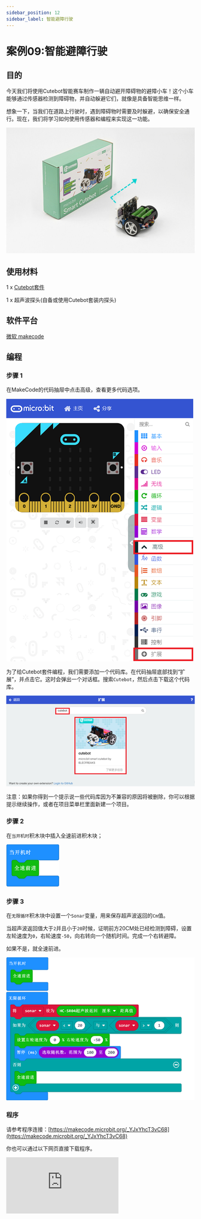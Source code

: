 ```yaml
---
sidebar_position: 12
sidebar_label: 智能避障行驶
---
```


# 案例09:智能避障行驶

## 目的

今天我们将使用Cutebot智能赛车制作一辆自动避开障碍物的避障小车！这个小车能够通过传感器检测到障碍物，并自动躲避它们，就像是具备智能思维一样。

想象一下，当我们在道路上行驶时，遇到障碍物时需要及时躲避，以确保安全通行。现在，我们将学习如何使用传感器和编程来实现这一功能。

![](./images/cutebot-case-09-01.png)

## 使用材料

1 x [Cutebot套件](https://item.taobao.com/item.htm?spm=a1z10.3-c-s.w4002-18602834180.23.78b86655ZP5Yg8&id=598365555295)

1 x 超声波探头(自备或使用Cutebot套装内探头)

## 软件平台

[微软 makecode](https://makecode.microbit.org/#)

## 编程

### 步骤 1
在MakeCode的代码抽屉中点击高级，查看更多代码选项。

![](./images/cutebot-pk-1.png)

为了给Cutebot套件编程，我们需要添加一个代码库。在代码抽屉底部找到“扩展”，并点击它。这时会弹出一个对话框。搜索`Cutebot`，然后点击下载这个代码库。

![](./images/cutebot-pk-11.png)

注意：如果你得到一个提示说一些代码库因为不兼容的原因将被删除，你可以根据提示继续操作，或者在项目菜单栏里面新建一个项目。

### 步骤 2

在`当开机时`积木块中插入全速前进积木块；

![](./images/case_09_01.png)

### 步骤 3

在`无限循环`积木块中设置一个`Sonar`变量，用来保存超声波返回的`Cm`值。

当超声波返回值大于`2`并且小于`20`时候，证明前方20CM处已经检测到障碍，设置左轮速度为`0`，右轮速度`-50`，向右转向一个随机时间。完成一个右转避障。

如果不是，就全速前进。

![](./images/case_09_02.png)


### 程序

请参考程序连接：[https://makecode.microbit.org/_YJxYhcT3vC68](https://makecode.microbit.org/_YJxYhcT3vC68)

你也可以通过以下网页直接下载程序。

<div
    style={{
        position: 'relative',
        paddingBottom: '60%',
        overflow: 'hidden',
    }}
>
    <iframe
        src="https://makecode.microbit.org/_YJxYhcT3vC68"
        frameborder="0"
        sandbox="allow-popups allow-forms allow-scripts allow-same-origin"
        style={{
            position: 'absolute',
            width: '100%',
            height: '100%',
        }}
    />
</div>
---

## 结论

小车全速前进，当检测到20cm之内有障碍物时，向右旋转一个角度，继续前进。

![](./images/cutebot-case-09.gif)

## 思考

为什么要判断返回值大于2CM。

## 常见问题

Q：使用cutebot小车时，发现小车本来正常行驶，接入超声波传感器后小车故障，无法行驶。

A：请检查超声波传感器是否插错接口，应该插在sonar接口而不是iic接口。

## 相关阅读
